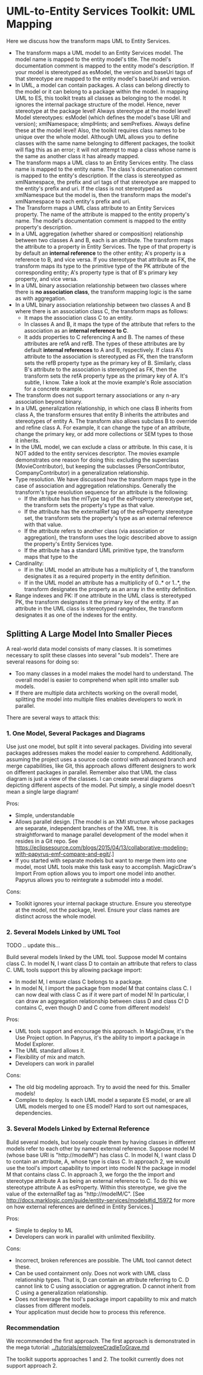 # UML-to-Entity Services Toolkit: UML Mapping

Here we discuss how the transform maps UML to Entity Services.
- The transform maps a UML model to an Entity Services model. The model name is mapped to the entity model's title. The model's documentation comment is mapped to the entity model's description. If your model is stereotyped as esModel, the version and baseUri tags of that stereotype are mapped to the entity model's baseUri and version.
- In UML, a model can contain packages. A class can belong directly to the model or it can belong to a package within the model. In mapping UML to ES, this toolkit treats all classes as belonging to the model. It ignores the internal package structure of the model. Hence, never stereotype at the package level! Always stereotype at the model level! Model stereotypes: esModel (which defines the model's base URI and version); xmlNamespace; xImplHints; and semPrefixes. Always define these at the model level! Also, the toolkit requires class names to be unique over the whole model. Although UML allows you to define classes with the same name belonging to different packages, the toolkit will flag this as an error; it will not attempt to map a class whose name is the same as another class it has already mapped.
- The transform maps a UML class to an Entity Services entity. The class name is mapped to the entity name. The class's documenation comment is mapped to the entity's description. If the class is stereotyped as xmlNamespace, the prefix and url tags of that stereotype are mapped to the entity's prefix and uri. If the class is not stereotyped as xmlNamespace but the model is, then the transform maps the model's xmlNamespace to each entity's prefix and uri.
- The Transform maps a UML class attribute to an Entity Services property. The name of the attribute is mapped to the entity property's name. The model's documentation comment is mapped to the entity property's description.
- In a UML aggregation (whether shared or composition) relationship between two classes A and B, each is an attribute. The transform maps the attribute to a property in Entity Services. The type of that property is by default an **internal reference** to the other entity; A's property is a reference to B, and vice versa. If you stereotype that attribute as FK, the transform maps its type to the primitive type of the PK attribute of the corresponding entity; A's property type is that of B's primary key property, and vice versa.
- In a UML binary association relationship between two classes where there is **no association class**, the transform mapping logic is the same as with aggregation.
- In a UML binary association relationship between two classes A and B where there is an association class C, the transform maps as follows:
	* It maps the association class C to an entity.
	* In classes A and B, it maps the type of the attribute that refers to the association as an **internal reference to C**. 
	* It adds properties to C referencing A and B. The names of these attributes are refA and refB. The types of these attributes are by default **internal references** to A and B, respectively. If class A's attribute to the association is stereotyped as FK, then the transform sets the refB property type as the primary key of B. Similarly, class B's attribute to the association is stereotyped as FK, then the transform sets the refA property type as the primary key of A. It's subtle, I know. Take a look at the movie example's Role association for a concrete example. 
- The transform does not support ternary associations or any n-ary association beyond binary.
- In a UML generalization relationship, in which one class B inherits from class A, the transform ensures that entity B inherits the attributes and stereotypes of entity A. The transform also allows subclass B to override and refine class A. For example, it can change the type of an attribute, change the primary key, or add more collections or SEM types to those it inherits. 
- In the UML model, we can exclude a class or attribute. In this case, it is NOT added to the entity services descriptor. The movies example demonstrates one reason for doing this: excluding the superclass (MovieContributor), but keeping the subclasses (PersonContributor, CompanyContributor) in a generalization relationship.
- Type resolution. We have discussed how the transform maps type in the case of association and aggregation relationships. Generally the transform's type resolution sequence for an attribute is the following:
	* If the attribute has the mlType tag of the esProperty stereotype set, the transform sets the property's type as that value.
	* If the attribute has the externalRef tag of the esProperty stereotype set, the transform sets the property's type as an external reference with that value.
	* If the attribute refers to another class (via association or aggregation), the transform uses the logic described above to assign the property's Entity Services type.
	* If the attribute has a standard UML primitive type, the transform maps that type to the 
- Cardinality: 
	* If in the UML model an attribute has a multiplicity of 1, the transform designates it as a required property in the entity definition.
	* If in the UML model an attribute has a multiplicity of 0..* or 1..*, the transform designates the property as an array in the entity definition.
- Range indexes and PK: If one attribute in the UML class is stereotyped PK, the transform designates it the primary key of the entity. If an attribute in the UML class is stereotyped rangeIndex, the transform designates it as one of the indexes for the entity. 

## Splitting A Large Model Into Smaller Pieces
A real-world data model consists of many classes. It is sometimes necessary to split these classes into several "sub models". There are several reasons for doing so:

- Too many classes in a model makes the model hard to understand. The overall model is easier to comprehend when split into smaller sub models.
- If there are multiple data architects working on the overall model, splitting the model into multiple files enables developers to work in parallel. 

There are several ways to attack this:

### 1. One Model, Several Packages and Diagrams

Use just one model, but split it into several packages. Dividing into several packages addresses makes the model easier to comprehend. Additionally, assuming the project uses a source code control with advanced branch and merge capabilities, like Git, this approach allows different designers to work on different packages in parallel. Remember also that UML the class diagram is just a view of the classes. I can create several diagrams depicting different aspects of the model. Put simply, a single model doesn't mean a single large diagram!

Pros: 

- Simple, understandable
- Allows parallel design. [The model is an XMI structure whose packages are separate, independent branches of the XML tree. It is straightforward to manage parallel development of the model when it resides in a Git repo. See <https://eclipsesource.com/blogs/2015/04/13/collaborative-modeling-with-papyrus-emf-compare-and-egit/>.]
- If you started with separate models but want to merge them into one model, most UML tools make this task easy to accomplish. MagicDraw's Import From option allows you to import one model into another. Papyrus allows you to reintegrate a submodel into a model. 

Cons: 
- Toolkit ignores your internal package structure. Ensure you stereotype at the model, not the package, level. Ensure your class names are distinct across the whole model.

### 2. Several Models Linked by UML Tool

TODO .. update this...


Build several models linked by the UML tool. Suppose model M contains class C. In model N, I want class D to contain an attribute that refers to class C. UML tools support this by allowing package import:

- In model M, I ensure class C belongs to a package. 
- In model N, I import the package from model M that contains class C. I can now deal with class C as if it were part of model N! In particular, I can draw an aggregation relationship between class D and class C! D contains C, even though D and C come from different models!

Pros:

- UML tools support and encourage this approach. In MagicDraw, it's the Use Project option. In Papyrus, it's the ability to import a package in Model Explorer.
- The UML standard allows it. 
- Flexibility of mix and match.
- Developers can work in parallel

Cons:

- The old big modeling approach. Try to avoid the need for this. Smaller models!
- Complex to deploy. Is each UML model a separate ES model, or are all UML models merged to one ES model? Hard to sort out namespaces, dependencies. 

### 3. Several Models Linked by External Reference

Build several models, but loosely couple them by having classes in different models refer to each other by named external reference. Suppose model M (whose base URI is "http://modelM") has class C. In model N, I want class D to contain an attribute, A, whose type is class C. In approach 2, we would use the tool's import capability to import into model N the package in model M that contains class C. In approach 3, we forgo the the import and stereotype attribute A as being an external reference to C. To do this we stereotype attribute A as esProperty. Within this stereotype, we give the value of the externalRef tag as "http://modelM/C". [See <http://docs.marklogic.com/guide/entity-services/models#id_15972> for more on how external references are defined in Entity Services.]

Pros:

- Simple to deploy to ML
- Developers can work in parallel with unlimited flexibility.

Cons:

- Incorrect, broken references are possible. The UML tool cannot detect these.
- Can be used containment only. Does not work with UML class relationship types. That is, D can contain an attribute referring to C. D cannot link to C using association or aggregration. D cannot inherit from C using a generalization relationship.
- Does not leverage the tool's package import capability to mix and match classes from different models.
- Your application must decide how to process this reference. 

### Recommendation

We recommended the first approach. The first approach is demonstrated in the mega tutorial: [../tutorials/employeeCradleToGrave.md](../tutorials/employeeCradleToGrave.md) 

The toolkit supports approaches 1 and 2. The toolkit currently does not support approach 2.

